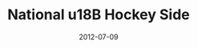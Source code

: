 ---
title: "National u18B Hockey Side"
excerpt: "Field hockey is a popular sport in South Africa. I started playing it in grade 6 when I was only 12 years old. I have made many friends through hockey and played for many teams. My proudest moment in hockey was being nominated to be part of the South African u18B nation team.<br/><img src='/images/extra/SAU18BTEAM.jpg?style=centerme'>"
collection: extra
date: 2012-07-09
turnofflink: true
---